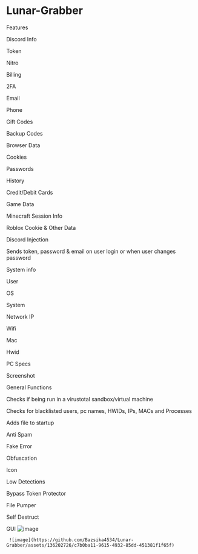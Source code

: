 # Lunar-Grabber

Features

Discord Info

Token

Nitro

Billing

2FA

Email

Phone

Gift Codes

Backup Codes

Browser Data


Cookies

Passwords

History

Credit/Debit Cards

Game Data


Minecraft Session Info

Roblox Cookie & Other Data

Discord Injection


Sends token, password & email on user login or when user changes password

System info

User

OS

System

Network IP

Wifi

Mac

Hwid

PC Specs

Screenshot

General Functions


Checks if being run in a virustotal sandbox/virtual machine

Checks for blacklisted users, pc names, HWIDs, IPs, MACs and Processes

Adds file to startup

Anti Spam

Fake Error

Obfuscation

Icon

Low Detections

Bypass Token Protector

File Pumper

Self Destruct


GUI
     ![image](https://github.com/Bazsika4534/Lunar-Grabber/assets/136202726/c3f8f202-5c75-458f-82bd-d4b6b35d903b)


     ![image](https://github.com/Bazsika4534/Lunar-Grabber/assets/136202726/c7b0ba11-9615-4932-85dd-451381f1f65f)

